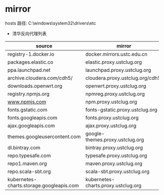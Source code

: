 # mirror

hosts 路径: C:\windows\system32\drivers\etc

- 清华反向代理列表

|                  source                  |               mirror                |
| ---------------------------------------- | ----------------------------------- |
| registry-1.docker.io                     | docker.mirrors.ustc.edu.cn          |
| packages.elastic.co                      | elastic.proxy.ustclug.org           |
| ppa.launchpad.net                        | launchpad.proxy.ustclug.org         |
| archive.cloudera.com/cdh5/               | cloudera.proxy.ustclug.org/cdh5/    |
| downloads.openwrt.org                    | openwrt.proxy.ustclug.org           |
| registry.npmjs.org                       | npmreg.proxy.ustclug.org            |
| www.npmjs.com                            | npm.proxy.ustclug.org               |
| fonts.gstatic.com                        | fonts-gstatic.proxy.ustclug.org     |
| fonts.googleapis.com                     | fonts.proxy.ustclug.org             |
| ajax.googleapis.com                      | ajax.proxy.ustclug.org              |
| themes.googleusercontent.com             | google-themes.proxy.ustclug.org     |
| dl.bintray.com                           | bintray.proxy.ustclug.org           |
| repo.typesafe.com                        | typesafe.proxy.ustclug.org          |
| repo1.maven.org                          | maven.proxy.ustclug.org             |
| repo.scala-sbt.org                       | scala-sbt.proxy.ustclug.org         |
| kubernetes-charts.storage.googleapis.com | kubernetes-charts.proxy.ustclug.org |


